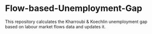 # Flow-based-Unemployment-Gap
This repository calculates the Kharroubi &amp; Koechlin unemployment gap based on labour market flows data and updates it.
